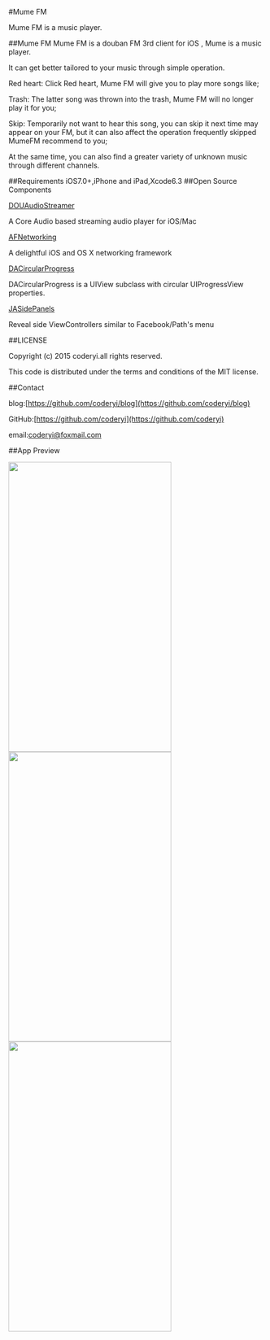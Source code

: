 #Mume FM

Mume FM is a music player.

##Mume FM
Mume FM is a douban FM 3rd client for iOS , Mume is a music player.

It can get better tailored to your music through simple operation.

Red heart: Click Red heart, Mume FM will give you to play more songs like;

Trash: The latter song was thrown into the trash, Mume FM will no longer play it for you;

Skip: Temporarily not want to hear this song, you can skip it next time may appear on your FM, but it can also affect the operation frequently skipped MumeFM recommend to you;

At the same time, you can also find a greater variety of unknown music through different channels.


##Requirements
iOS7.0+,iPhone and iPad,Xcode6.3
##Open Source Components

[DOUAudioStreamer](https://github.com/douban/DOUAudioStreamer)

A Core Audio based streaming audio player for iOS/Mac

[AFNetworking](https://github.com/AFNetworking/AFNetworking)

A delightful iOS and OS X networking framework


[DACircularProgress](https://github.com/danielamitay/DACircularProgress)

DACircularProgress is a UIView subclass with circular UIProgressView properties.


[JASidePanels](https://github.com/gotosleep/JASidePanels)

Reveal side ViewControllers similar to Facebook/Path's menu




##LICENSE

Copyright (c) 2015 coderyi.all rights reserved.

This code is distributed under the terms and conditions of the MIT license.

##Contact


blog:[https://github.com/coderyi/blog](https://github.com/coderyi/blog)

GitHub:[https://github.com/coderyi](https://github.com/coderyi)

email:coderyi@foxmail.com




##App Preview

<img src="https://raw.githubusercontent.com/coderyi/Mume/master/Documents/images/6p-1.png" width="320" height="570">

<img src="https://raw.githubusercontent.com/coderyi/Mume/master/Documents/images/6p-2.png" width="320" height="570">

<img src="https://raw.githubusercontent.com/coderyi/Mume/master/Documents/images/6p-0_1.png" width="320" height="570">













